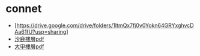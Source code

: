 # connet

- [https://drive.google.com/drive/folders/1ltmQx7fj0v0Yokn64GRYxghvcDAa61fU?usp=sharing]
- [沙鹿樓層pdf](https://drive.google.com/file/d/1S82HepmVkHMmlwaj1eP9MtmWOSQmc6W0/view?usp=sharing)
- [大甲樓層pdf](https://drive.google.com/file/d/1t-nYIL49fRdlEyryiHmhzqctvXWbuwrg/view?usp=sharing)
